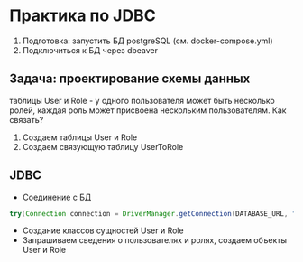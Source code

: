# Практика по JDBC

1. Подготовка: запустить БД postgreSQL (см. docker-compose.yml)
2. Подключиться к БД через dbeaver

## Задача: проектирование схемы данных
таблицы User и Role - у одного пользователя может быть несколько ролей, каждая роль может присвоена нескольким пользователям. Как связать?

1. Создаем таблицы User и Role
2. Создаем связующую таблицу UserToRole

## JDBC 

- Соединение с БД
```java
try(Connection connection = DriverManager.getConnection(DATABASE_URL, "postgres", "postgres")) 
```

- Создание классов сущностей User и Role
- Запрашиваем сведения о пользователях и ролях, создаем объекты User и Role
